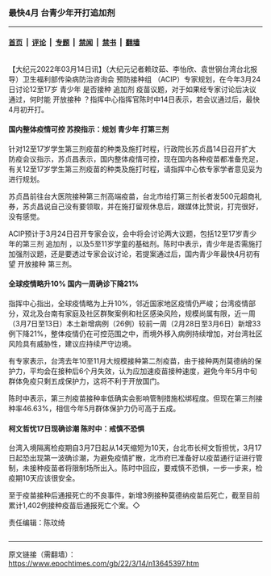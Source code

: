 ### 最快4月 台青少年开打追加剂

---

#### [首页](../../../..?n13645397) &nbsp;|&nbsp; [评论](../../../../../epoch-comment?n13645397) &nbsp;|&nbsp; [专题](../../../../../epoch-special?n13645397) &nbsp;|&nbsp; [禁闻](../../../../../epoch-news?n13645397) &nbsp;|&nbsp; [禁书](../../../../../books?n13645397) &nbsp;|&nbsp; [翻墙](https://github.com/gfw-breaker/nogfw/blob/master/README.md?n13645397)


<div class="column" id="artbody" itemprop="articleBody">
 <!-- article content begin -->
 <p>
  【大纪元2022年03月14日讯】（大纪元记者赖玟茹、李怡欣、袁世钢台湾台北报导）卫生福利部传染病防治咨询会
  <ok href="https://www.epochtimes.com/gb/tag/%E9%A2%84%E9%98%B2%E6%8E%A5%E7%A7%8D%E7%BB%84.html">
   预防接种组
  </ok>
  （ACIP）专家规划，在今年3月24日讨论12至17岁
  <ok href="https://www.epochtimes.com/gb/tag/%E9%9D%92%E5%B0%91%E5%B9%B4.html">
   青少年
  </ok>
  是否接种
  <ok href="https://www.epochtimes.com/gb/tag/%E8%BF%BD%E5%8A%A0%E5%89%82.html">
   追加剂
  </ok>
  疫苗议题，对于如果经专家讨论后决议通过，何时能
  <ok href="https://www.epochtimes.com/gb/tag/%E5%BC%80%E6%94%BE%E6%8E%A5%E7%A7%8D.html">
   开放接种
  </ok>
  ？指挥中心指挥官陈时中14日表示，若会议通过后，最快4月初开打。
 </p>
 <h4>
  国内整体疫情可控 苏揆指示：规划
  <ok href="https://www.epochtimes.com/gb/tag/%E9%9D%92%E5%B0%91%E5%B9%B4.html">
   青少年
  </ok>
  打第三剂
 </h4>
 <p>
  针对12至17岁学生第三剂疫苗的种类及施打时程，行政院长苏贞昌14日召开扩大防疫会议指示，苏贞昌表示，国内整体疫情可控，现在国内各种疫苗都准备充足，有关12至17岁学生第三剂疫苗的种类及施打时程，请指挥中心依专家学者意见妥为进行规划。
 </p>
 <p>
  苏贞昌前往台大医院接种第三剂高端疫苗，台北市给打第三剂长者发500元超商礼券，苏贞昌说自己没有要领取，并在施打留观休息后，跟媒体比赞说，打完很好，没有感觉。
 </p>
 <p>
  ACIP预计于3月24日召开专家会议，会中将会讨论两大议题，包括12至17岁青少年的第三剂
  <ok href="https://www.epochtimes.com/gb/tag/%E8%BF%BD%E5%8A%A0%E5%89%82.html">
   追加剂
  </ok>
  ，以及5至11岁学童的基础剂。陈时中表示，青少年是否需施打加强剂议题，还是要透过专家会议讨论，若提案通过后，国内青少年最快4月初有望
  <ok href="https://www.epochtimes.com/gb/tag/%E5%BC%80%E6%94%BE%E6%8E%A5%E7%A7%8D.html">
   开放接种
  </ok>
  第三剂。
 </p>
 <h4>
  全球疫情略升10% 国内一周确诊下降21%
 </h4>
 <p>
  指挥中心指出，全球疫情略为上升10%，邻近国家地区疫情仍严峻；台湾疫情部分，双北及台南有家庭及社区群聚案例和社区感染风险，规模尚属有限，近一周（3月7日至13日）本土新增病例（26例）较前一周（2月28日至3月6日）新增33例下降21%，整体疫情仍在可控范围之中，而境外移入病例持续增加，对台湾社区风险具有威胁性，建议应持续严守边境。
 </p>
 <p>
  有专家表示，台湾去年10至11月大规模接种第二剂疫苗，由于接种两剂莫德纳的保护力，平均会在接种后6个月失效，认为应加速疫苗接种速度，避免今年5月中旬群体免疫只剩五成保护力，这将不利于开放国门。
 </p>
 <p>
  陈时中表示，第三剂疫苗接种率低确实会影响管制措施松绑程度。但现在第三剂接种率46.63%，相信今年5月群体保护力仍可高于五成。
 </p>
 <h4>
  柯文哲忧17日现确诊潮 陈时中：戒慎不恐惧
 </h4>
 <p>
  台湾入境隔离检疫期自3月7日起从14天缩短为10天，台北市长柯文哲担忧，3月17日起恐出现第一波确诊潮，为避免疫情扩散，北市府已准备好以疫苗通行证进行管制，未接种疫苗者将限制场所出入。陈时中回应，要戒慎不恐惧，一步一步来，检疫期10天应该很安全。
 </p>
 <p>
  至于疫苗接种后通报死亡的不良事件，新增3例接种莫德纳疫苗后死亡，截至目前累计1,402例接种疫苗后通报死亡个案。◇
 </p>
 <p>
  责任编辑：陈玟绮
 </p>
 <!-- article content end -->
</div>


---

原文链接（需翻墙）：https://www.epochtimes.com/gb/22/3/14/n13645397.htm
